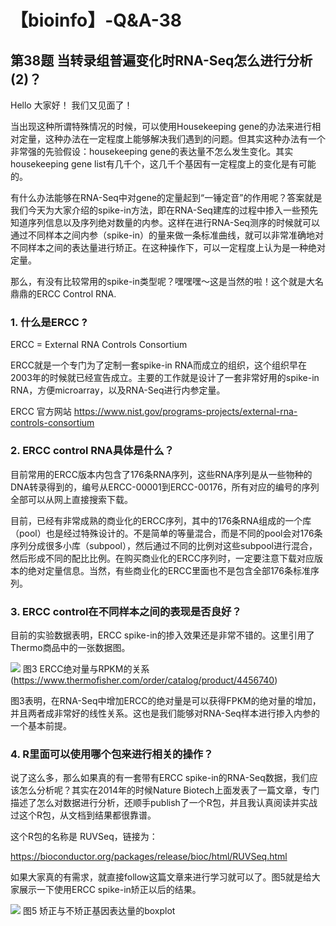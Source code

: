 # 【bioinfo】-Q&A-38

## 第38题 当转录组普遍变化时RNA-Seq怎么进行分析(2)？
Hello 大家好！ 我们又见面了！

当出现这种所谓特殊情况的时候，可以使用Housekeeping gene的办法来进行相对定量，这种办法在一定程度上能够解决我们遇到的问题。但其实这种办法有一个非常强的先验假设：housekeeping gene的表达量不怎么发生变化。其实housekeeping gene list有几千个，这几千个基因有一定程度上的变化是有可能的。

有什么办法能够在RNA-Seq中对gene的定量起到“一锤定音”的作用呢？答案就是我们今天为大家介绍的spike-in方法，即在RNA-Seq建库的过程中掺入一些预先知道序列信息以及序列绝对数量的内参。这样在进行RNA-Seq测序的时候就可以通过不同样本之间内参（spike-in）的量来做一条标准曲线，就可以非常准确地对不同样本之间的表达量进行矫正。在这种操作下，可以一定程度上认为是一种绝对定量。

那么，有没有比较常用的spike-in类型呢？嘿嘿嘿～这是当然的啦！这个就是大名鼎鼎的ERCC Control RNA.

### 1. 什么是ERCC ?
ERCC = External RNA Controls Consortium

ERCC就是一个专门为了定制一套spike-in RNA而成立的组织，这个组织早在2003年的时候就已经宣告成立。主要的工作就是设计了一套非常好用的spike-in RNA，方便microarray，以及RNA-Seq进行内参定量。

ERCC 官方网站 https://www.nist.gov/programs-projects/external-rna-controls-consortium

### 2. ERCC control RNA具体是什么？
目前常用的ERCC版本内包含了176条RNA序列，这些RNA序列是从一些物种的DNA转录得到的，编号从ERCC-00001到ERCC-00176，所有对应的编号的序列全部可以从网上直接搜索下载。

目前，已经有非常成熟的商业化的ERCC序列，其中的176条RNA组成的一个库（pool）也是经过特殊设计的。不是简单的等量混合，而是不同的pool会对176条序列分成很多小库（subpool），然后通过不同的比例对这些subpool进行混合，然后形成不同的配比比例。在购买商业化的ERCC序列时，一定要注意下载对应版本的绝对定量信息。当然，有些商业化的ERCC里面也不是包含全部176条标准序列。

### 3. ERCC control在不同样本之间的表现是否良好？
目前的实验数据表明，ERCC spike-in的掺入效果还是非常不错的。这里引用了Thermo商品中的一张数据图。

![](1.jpg)
图3 ERCC绝对量与RPKM的关系 (https://www.thermofisher.com/order/catalog/product/4456740)

图3表明，在RNA-Seq中增加ERCC的绝对量是可以获得FPKM的绝对量的增加，并且两者成非常好的线性关系。这也是我们能够对RNA-Seq样本进行掺入内参的一个基本前提。

### 4. R里面可以使用哪个包来进行相关的操作？
说了这么多，那么如果真的有一套带有ERCC spike-in的RNA-Seq数据，我们应该怎么分析呢？其实在2014年的时候Nature Biotech上面发表了一篇文章，专门描述了怎么对数据进行分析，还顺手publish了一个R包，并且我认真阅读并实战过这个R包，从文档到结果都很靠谱。

这个R包的名称是 RUVSeq，链接为：

https://bioconductor.org/packages/release/bioc/html/RUVSeq.html


如果大家真的有需求，就直接follow这篇文章来进行学习就可以了。图5就是给大家展示一下使用ERCC spike-in矫正以后的结果。

![](2.jpg)
图5 矫正与不矫正基因表达量的boxplot

